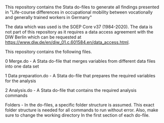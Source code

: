This repository contains the Stata do-files to generate all findings presented in "Life-course differences in occupational mobility between vocationally and generally trained workers in Germany"

The data which was used is the SOEP Core v37 (1984-2020). The data is not part of this repository as it requires a data access agreement with the DIW Berlin which can be requested at https://www.diw.de/en/diw_01.c.601584.en/data_access.html.

This repository contains the following files.

0 Merge.do - A Stata do-file that merges variables from different data files into one data set

1 Data preparation.do - A Stata do-file that prepares the required variables for the analysis

2 Analysis.do - A Stata do-file that contains the required analysis commands

Folders - In the do-files, a specific folder structure is assumed. This exact folder structure is needed for all commands to run without error. Also, make sure to change the working directory In the first section of each do-file.

